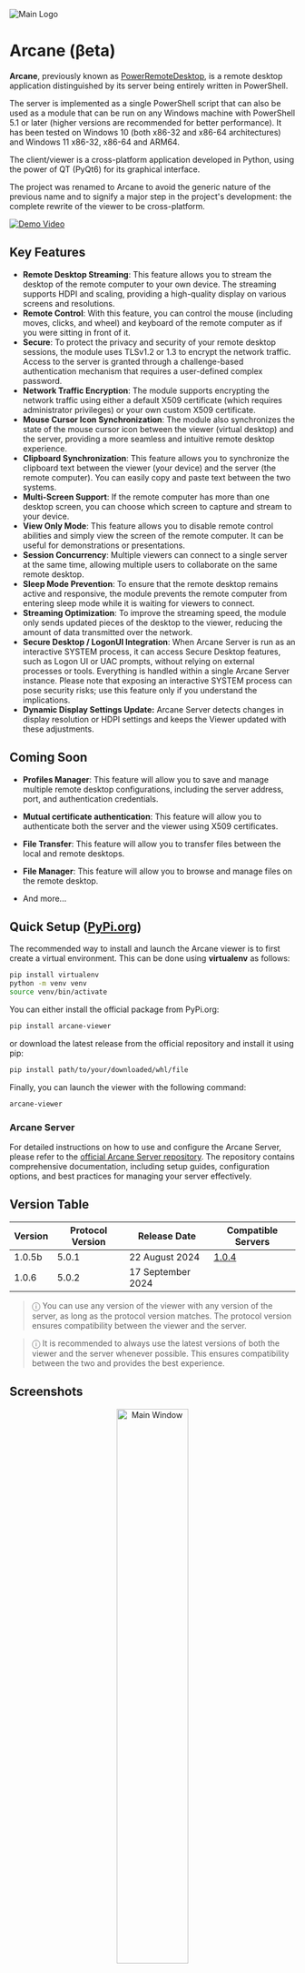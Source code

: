 ![Main Logo](https://raw.githubusercontent.com/PhrozenIO/Arcane/main/resources/images/banner.png)

# Arcane (βeta)

**Arcane**, previously known as [PowerRemoteDesktop](https://github.com/PhrozenIO/PowerRemoteDesktop), is a remote desktop application distinguished by its server being entirely written in PowerShell.

The server is implemented as a single PowerShell script that can also be used as a module that can be run on any Windows machine with PowerShell 5.1 or later (higher versions are recommended for better performance). It has been tested on Windows 10 (both x86-32 and x86-64 architectures) and Windows 11 x86-32, x86-64 and ARM64.

The client/viewer is a cross-platform application developed in Python, using the power of QT (PyQt6) for its graphical interface.

The project was renamed to Arcane to avoid the generic nature of the previous name and to signify a major step in the project's development: the complete rewrite of the viewer to be cross-platform.

[![Demo Video](https://raw.githubusercontent.com/PhrozenIO/Arcane/main/resources/images/video.png)](https://www.youtube.com/watch?v=TgklYPXEptY)

## Key Features

* **Remote Desktop Streaming**: This feature allows you to stream the desktop of the remote computer to your own device. The streaming supports HDPI and scaling, providing a high-quality display on various screens and resolutions.
* **Remote Control**: With this feature, you can control the mouse (including moves, clicks, and wheel) and keyboard of the remote computer as if you were sitting in front of it.
* **Secure**: To protect the privacy and security of your remote desktop sessions, the module uses TLSv1.2 or 1.3 to encrypt the network traffic. Access to the server is granted through a challenge-based authentication mechanism that requires a user-defined complex password.
* **Network Traffic Encryption**: The module supports encrypting the network traffic using either a default X509 certificate (which requires administrator privileges) or your own custom X509 certificate.
* **Mouse Cursor Icon Synchronization**: The module also synchronizes the state of the mouse cursor icon between the viewer (virtual desktop) and the server, providing a more seamless and intuitive remote desktop experience.
* **Clipboard Synchronization**: This feature allows you to synchronize the clipboard text between the viewer (your device) and the server (the remote computer). You can easily copy and paste text between the two systems.
* **Multi-Screen Support**: If the remote computer has more than one desktop screen, you can choose which screen to capture and stream to your device.
* **View Only Mode**: This feature allows you to disable remote control abilities and simply view the screen of the remote computer. It can be useful for demonstrations or presentations.
* **Session Concurrency**: Multiple viewers can connect to a single server at the same time, allowing multiple users to collaborate on the same remote desktop.
* **Sleep Mode Prevention**: To ensure that the remote desktop remains active and responsive, the module prevents the remote computer from entering sleep mode while it is waiting for viewers to connect.
* **Streaming Optimization**: To improve the streaming speed, the module only sends updated pieces of the desktop to the viewer, reducing the amount of data transmitted over the network.
* **Secure Desktop / LogonUI Integration**: When Arcane Server is run as an interactive SYSTEM process, it can access Secure Desktop features, such as Logon UI or UAC prompts, without relying on external processes or tools. Everything is handled within a single Arcane Server instance. Please note that exposing an interactive SYSTEM process can pose security risks; use this feature only if you understand the implications.
* **Dynamic Display Settings Update:** Arcane Server detects changes in display resolution or HDPI settings and keeps the Viewer updated with these adjustments.

## Coming Soon

* **Profiles Manager**: This feature will allow you to save and manage multiple remote desktop configurations, including the server address, port, and authentication credentials.
* **Mutual certificate authentication**: This feature will allow you to authenticate both the server and the viewer using X509 certificates.
* **File Transfer**: This feature will allow you to transfer files between the local and remote desktops.
* **File Manager**: This feature will allow you to browse and manage files on the remote desktop.

* And more...

## Quick Setup ([PyPi.org](https://pypi.org))

The recommended way to install and launch the Arcane viewer is to first create a virtual environment. This can be done using **virtualenv** as follows:

```bash
pip install virtualenv
python -m venv venv
source venv/bin/activate
```

You can either install the official package from PyPi.org:

```bash
pip install arcane-viewer
```

or download the latest release from the official repository and install it using pip:

```bash
pip install path/to/your/downloaded/whl/file
```

Finally, you can launch the viewer with the following command:

```bash
arcane-viewer
```

### Arcane Server

For detailed instructions on how to use and configure the Arcane Server, please refer to the [official Arcane Server repository](https://github.com/PhrozenIO/ArcaneServer). The repository contains comprehensive documentation, including setup guides, configuration options, and best practices for managing your server effectively.

## Version Table

| Version | Protocol Version | Release Date      | Compatible Servers |
|---------|------------------|-------------------|--------------------|
| 1.0.5b  | 5.0.1            | 22 August 2024    | [1.0.4](https://github.com/PhrozenIO/ArcaneServer/releases/tag/1-0-4) |
| 1.0.6   | 5.0.2            | 17 September 2024 | |

> ⓘ You can use any version of the viewer with any version of the server, as long as the protocol version matches. The protocol version ensures compatibility between the viewer and the server.

> ⓘ It is recommended to always use the latest versions of both the viewer and the server whenever possible. This ensures compatibility between the two and provides the best experience.

## Screenshots

<p align="center">
    <img width="50%" src="https://raw.githubusercontent.com/PhrozenIO/Arcane/main/resources/images/screenshots/main.png" alt="Main Window"/>
</p>

<p align="center">
    <img width="50%" src="https://raw.githubusercontent.com/PhrozenIO/Arcane/main/resources/images/screenshots/server_fingerprint.png" alt="Server Fingerprint Validation"/>
</p>

<p align="center">
    <img width="50%" src="https://raw.githubusercontent.com/PhrozenIO/Arcane/main/resources/images/screenshots/virtual_desktop.png" alt="Server Fingerprint Validation"/>
</p>

<p align="center">
    <img width="50%" src="https://raw.githubusercontent.com/PhrozenIO/Arcane/main/resources/images/screenshots/options_rd.png" alt="Remote Desktop Options"/>
</p>

<p align="center">
    <img width="50%" src="https://raw.githubusercontent.com/PhrozenIO/Arcane/main/resources/images/screenshots/options_tc.png" alt="Server Trusted Certificates"/>
</p>

## Change Log

### Version 1.0.6

- [x] **Arcane Protocol Update:** The protocol has been upgraded to version 5.0.2, bringing support for several server improvements, including dynamic display resolution updates, HDPI settings changes, and Secure Desktop support for Remote Desktop Streaming and Input (Mouse, Keyboard, Clipboard).]

### Version 1.0.5 (Beta)

This release focuses on improving the code structure through extensive refactoring and resolving infrequent bugs caused by previously unhandled edge cases. Type hinting has been fully implemented, and the code is now nearly ready for production deployment.

### Version 1.0.4 (Beta)

- [x] Clipboard synchronization has been implemented, allowing users to copy and paste text between the viewer and the server.
- [x] Minor bug fixes and code improvements.

### Version 1.0.3 (Beta)

- [x] The connection window interface has been streamlined, with additional options now accessible in a dedicated settings window.
- [x] Server certificate validation has been introduced. When co- nnecting to a server for the first time, users will be prompted to trust the certificate and can choose to remember their decision.
- [x] A new settings window has been implemented, offering support for additional remote desktop parameters and managing trusted server certificates, including options to add, edit, and remove certificates.
- [x] Various code refactoring and structural improvements have been made to enhance the overall performance and maintainability of the application.

### Version 1.0.0 (Beta 2)

- [x] The issue of the Arcane Viewer Virtual Desktop Window freezing when manually closing the connection with Remote Desktop has now been fixed.
- [x] The Arcane Viewer Virtual Desktop Window now has an icon on the taskbar.
- [x] HDPI and scaling support have been improved.
- [x] Arcane Viewer Virtual Desktop Window placement has been improved.

## Special Thanks

* [Mudpak (Mudsor MASOOD)](https://www.linkedin.com/in/mudsormasood/) - Official Beta / Quality Tester

Additionally, I extend my gratitude to those who contributed to enhancing the project's visibility:

* [Laurent Minne](https://www.linkedin.com/in/laurent-minne/)

*If you share Arcane with your community, please feel free to contact me to be recognized in this section. I am very grateful to those who contribute by sharing my research and projects.*

---

![HackTheBox Meetup France](https://raw.githubusercontent.com/PhrozenIO/Arcane/main/resources/images/htb_france.png)

<p align="center">
    I’m dedicating this project to the amazing HackTheBox France Meetup community! 🇫🇷
</p>
